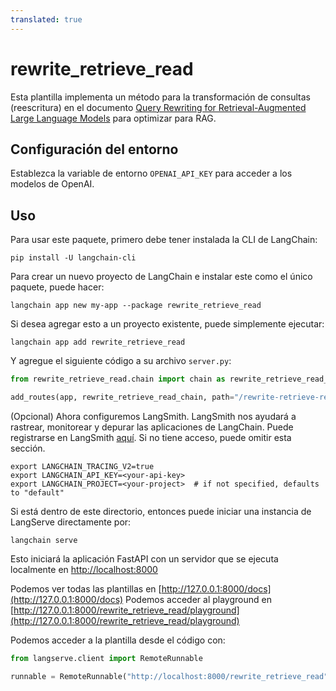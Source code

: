 ```yaml
---
translated: true
---
```


# rewrite_retrieve_read

Esta plantilla implementa un método para la transformación de consultas (reescritura) en el documento [Query Rewriting for Retrieval-Augmented Large Language Models](https://arxiv.org/pdf/2305.14283.pdf) para optimizar para RAG.

## Configuración del entorno

Establezca la variable de entorno `OPENAI_API_KEY` para acceder a los modelos de OpenAI.

## Uso

Para usar este paquete, primero debe tener instalada la CLI de LangChain:

```shell
pip install -U langchain-cli
```

Para crear un nuevo proyecto de LangChain e instalar este como el único paquete, puede hacer:

```shell
langchain app new my-app --package rewrite_retrieve_read
```

Si desea agregar esto a un proyecto existente, puede simplemente ejecutar:

```shell
langchain app add rewrite_retrieve_read
```

Y agregue el siguiente código a su archivo `server.py`:

```python
from rewrite_retrieve_read.chain import chain as rewrite_retrieve_read_chain

add_routes(app, rewrite_retrieve_read_chain, path="/rewrite-retrieve-read")
```

(Opcional) Ahora configuremos LangSmith.
LangSmith nos ayudará a rastrear, monitorear y depurar las aplicaciones de LangChain.
Puede registrarse en LangSmith [aquí](https://smith.langchain.com/).
Si no tiene acceso, puede omitir esta sección.

```shell
export LANGCHAIN_TRACING_V2=true
export LANGCHAIN_API_KEY=<your-api-key>
export LANGCHAIN_PROJECT=<your-project>  # if not specified, defaults to "default"
```

Si está dentro de este directorio, entonces puede iniciar una instancia de LangServe directamente por:

```shell
langchain serve
```

Esto iniciará la aplicación FastAPI con un servidor que se ejecuta localmente en
[http://localhost:8000](http://localhost:8000)

Podemos ver todas las plantillas en [http://127.0.0.1:8000/docs](http://127.0.0.1:8000/docs)
Podemos acceder al playground en [http://127.0.0.1:8000/rewrite_retrieve_read/playground](http://127.0.0.1:8000/rewrite_retrieve_read/playground)

Podemos acceder a la plantilla desde el código con:

```python
from langserve.client import RemoteRunnable

runnable = RemoteRunnable("http://localhost:8000/rewrite_retrieve_read")
```
